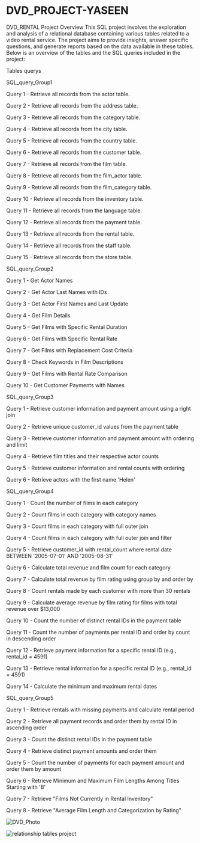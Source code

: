 # DVD_PROJECT-YASEEN
DVD_RENTAL
Project Overview
This SQL project involves the exploration and analysis of a relational database containing various tables related to a video rental service.
The project aims to provide insights, answer specific questions, and generate reports based on the data available in these tables. 
Below is an overview of the tables and the SQL queries included in the project:

Tables querys 

SQL_query_Group1

Query 1 - Retrieve all records from the actor table.

Query 2 - Retrieve all records from the address table.

Query 3 - Retrieve all records from the category table.

Query 4 - Retrieve all records from the city table.

Query 5 - Retrieve all records from the country table.

Query 6 - Retrieve all records from the customer table.

Query 7 - Retrieve all records from the film table.

Query 8 - Retrieve all records from the film_actor table.

Query 9 - Retrieve all records from the film_category table.

Query 10 - Retrieve all records from the inventory table.

Query 11 - Retrieve all records from the language table.

Query 12 - Retrieve all records from the payment table.

Query 13 - Retrieve all records from the rental table.

Query 14 - Retrieve all records from the staff table.

Query 15 - Retrieve all records from the store table.

SQL_query_Group2

Query 1 - Get Actor Names

Query 2 - Get Actor Last Names with IDs

Query 3 - Get Actor First Names and Last Update

Query 4 - Get Film Details

Query 5 - Get Films with Specific Rental Duration

Query 6 - Get Films with Specific Rental Rate

Query 7 - Get Films with Replacement Cost Criteria

Query 8 - Check Keywords in Film Descriptions

Query 9 - Get Films with Rental Rate Comparison

Query 10 - Get Customer Payments with Names

SQL_query_Group3

Query 1 - Retrieve customer information and payment amount using a right join

Query 2 - Retrieve unique customer_id values from the payment table

Query 3 - Retrieve customer information and payment amount with ordering and limit

Query 4 - Retrieve film titles and their respective actor counts

Query 5 - Retrieve customer information and rental counts with ordering

Query 6 - Retrieve actors with the first name 'Helen'

SQL_query_Group4

Query 1 - Count the number of films in each category

Query 2 - Count films in each category with category names

Query 3 - Count films in each category with full outer join

Query 4 - Count films in each category with full outer join and filter

Query 5 - Retrieve customer_id with rental_count where rental date BETWEEN '2005-07-01' AND '2005-08-31'

Query 6 - Calculate total revenue and film count for each category

Query 7 - Calculate total revenue by film rating using group by and order by

Query 8 - Count rentals made by each customer with more than 30 rentals

Query 9 - Calculate average revenue by film rating for films with total revenue over $13,000

Query 10 - Count the number of distinct rental IDs in the payment table

Query 11 - Count the number of payments per rental ID and order by count in descending order

Query 12 - Retrieve payment information for a specific rental ID (e.g., rental_id = 4591)

Query 13 - Retrieve rental information for a specific rental ID (e.g., rental_id = 4591)

Query 14 - Calculate the minimum and maximum rental dates

SQL_query_Group5

Query 1 - Retrieve rentals with missing payments and calculate rental period

Query 2 - Retrieve all payment records and order them by rental ID in ascending order

Query 3 - Count the distinct rental IDs in the payment table

Query 4 - Retrieve distinct payment amounts and order them

Query 5 - Count the number of payments for each payment amount and order them by amount

Query 6 - Retrieve Minimum and Maximum Film Lengths Among Titles Starting with 'B'

Query 7 - Retrieve "Films Not Currently in Rental Inventory"

Query 8 - Retrieve "Average Film Length and Categorization by Rating"


![DVD_Photo](https://github.com/QAEngineer2050/DVD_PROJECT-YASEEN/assets/144169921/607be88f-c25f-4462-a677-6507d82c7a44)

![relationship tables project](https://github.com/QAEngineer2050/DVD_PROJECT-YASEEN/assets/144169921/51114df9-8627-4e0e-a47d-fe6e28acc7f5)





